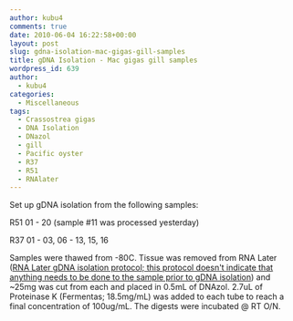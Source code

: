 ```yaml
---
author: kubu4
comments: true
date: 2010-06-04 16:22:58+00:00
layout: post
slug: gdna-isolation-mac-gigas-gill-samples
title: gDNA Isolation - Mac gigas gill samples
wordpress_id: 639
author:
  - kubu4
categories:
  - Miscellaneous
tags:
  - Crassostrea gigas
  - DNA Isolation
  - DNazol
  - gill
  - Pacific oyster
  - R37
  - R51
  - RNAlater
---
```


Set up gDNA isolation from the following samples:

R51 01 - 20 (sample #11 was processed yesterday)

R37 01 - 03, 06 - 13, 15, 16

Samples were thawed from -80C. Tissue was removed from RNA Later ([RNA Later gDNA isolation protocol; this protocol doesn't indicate that anything needs to be done to the sample prior to gDNA isolation](https://www.ambion.com/techlib/misc/genomicDNA_rnalater.html)) and ~25mg was cut from each and placed in 0.5mL of DNAzol. 2.7uL of Proteinase K (Fermentas; 18.5mg/mL) was added to each tube to reach a final concentration of 100ug/mL. The digests were incubated @ RT O/N.
